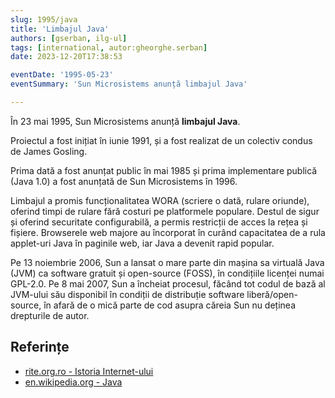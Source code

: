 ```yaml
---
slug: 1995/java
title: 'Limbajul Java'
authors: [gserban, ilg-ul]
tags: [international, autor:gheorghe.serban]
date: 2023-12-20T17:38:53

eventDate: '1995-05-23'
eventSummary: 'Sun Microsistems anunță limbajul Java'

---
```


În 23 mai 1995, Sun Microsistems anunță **limbajul Java**.

<!-- truncate -->

Proiectul a fost inițiat în iunie 1991, și a fost realizat de un
colectiv condus de James Gosling.

Prima dată a fost anunțat public în mai 1985 și
prima implementare publică (Java 1.0) a fost anunțată de Sun Microsistems
în 1996.

Limbajul a promis funcționalitatea WORA (scriere o dată, rulare oriunde),
oferind timpi de rulare fără costuri pe platformele populare. Destul de
sigur și oferind securitate configurabilă, a permis restricții de acces
la rețea și fișiere. Browserele web majore au încorporat în curând
capacitatea de a rula applet-uri Java în paginile web, iar Java
a devenit rapid popular.

Pe 13 noiembrie 2006, Sun a lansat o mare parte din mașina sa virtuală
Java (JVM) ca software gratuit și open-source (FOSS), în condițiile
licenței numai GPL-2.0. Pe 8 mai 2007, Sun a încheiat procesul,
făcând tot codul de bază al JVM-ului său disponibil în condiții de
distribuție software liberă/open-source, în afară de o mică parte
de cod asupra căreia Sun nu deținea drepturile de autor.

## Referințe

- [rite.org.ro - Istoria Internet-ului](https://rite.org.ro/istoria-internetului/)
- [en.wikipedia.org - Java](https://en.wikipedia.org/wiki/Java_(programming_language))
